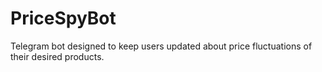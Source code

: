 # PriceSpyBot
Telegram bot designed to keep users updated about price fluctuations of their desired products.

